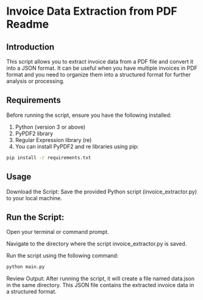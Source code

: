 # Invoice Data Extraction from PDF Readme

## Introduction

This script allows you to extract invoice data from a PDF file and convert it into a JSON format. It can be useful when you have multiple invoices in PDF format and you need to organize them into a structured format for further analysis or processing.

## Requirements
Before running the script, ensure you have the following installed:

1. Python (version 3 or above)
2. PyPDF2 library
3. Regular Expression library (re)
4. You can install PyPDF2 and re libraries using pip:


```bash
pip install -r requirements.txt
```


## Usage
Download the Script: Save the provided Python script (invoice_extractor.py) to your local machine.


## Run the Script:

Open your terminal or command prompt.


Navigate to the directory where the script invoice_extractor.py is saved.

Run the script using the following command:

```bash
python main.py
```

Review Output: After running the script, it will create a file named data.json in the same directory. This JSON file contains the extracted invoice data in a structured format.


